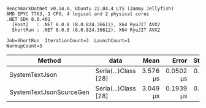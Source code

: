 ```

BenchmarkDotNet v0.14.0, Ubuntu 22.04.4 LTS (Jammy Jellyfish)
AMD EPYC 7763, 1 CPU, 4 logical and 2 physical cores
.NET SDK 8.0.401
  [Host]   : .NET 8.0.8 (8.0.824.36612), X64 RyuJIT AVX2
  ShortRun : .NET 8.0.8 (8.0.824.36612), X64 RyuJIT AVX2

Job=ShortRun  IterationCount=3  LaunchCount=1  
WarmupCount=3  

```
| Method                  | data                 | Mean     | Error     | StdDev    | Min      | Max      | Gen0   | Allocated |
|------------------------ |--------------------- |---------:|----------:|----------:|---------:|---------:|-------:|----------:|
| SystemTextJson          | Seria(...)Class [28] | 3.576 μs | 0.0502 μs | 0.0027 μs | 3.573 μs | 3.579 μs | 0.0229 |   2.07 KB |
| SystemTextJsonSourceGen | Seria(...)Class [28] | 3.049 μs | 0.1939 μs | 0.0106 μs | 3.037 μs | 3.058 μs | 0.0267 |    2.2 KB |
